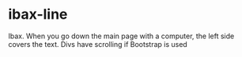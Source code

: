 # ibax-line
Ibax. When you go down the main page with a computer, the left side covers the text. Divs have scrolling if Bootstrap is used
